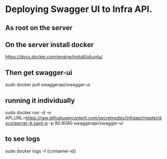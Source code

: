 # Deploying Swagger UI to Infra API.

## As root on the server
## On the server install docker
https://docs.docker.com/engine/install/ubuntu/

## Then get swagger-ui
sudo docker pull swaggerapi/swagger-ui

## running it individually
sudo docker run -d -e API_URL=https://raw.githubusercontent.com/secretnodes/infraapi/master/docs/secret-4.yaml-p -p 80:8080 swaggerapi/swagger-ui

## to see logs 
sudo docker logs -f {container-id}
